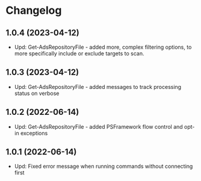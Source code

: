 ﻿# Changelog

## 1.0.4 (2023-04-12)

+ Upd: Get-AdsRepositoryFile - added more, complex filtering options, to more specifically include or exclude targets to scan.

## 1.0.3 (2023-04-12)

+ Upd: Get-AdsRepositoryFile - added messages to track processing status on verbose

## 1.0.2 (2022-06-14)

+ Upd: Get-AdsRepositoryFile - added PSFramework flow control and opt-in exceptions

## 1.0.1 (2022-06-14)

+ Upd: Fixed error message when running commands without connecting first

